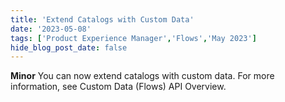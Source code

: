 ```yaml
---
title: 'Extend Catalogs with Custom Data'
date: '2023-05-08'
tags: ['Product Experience Manager','Flows','May 2023']
hide_blog_post_date: false
---
```

**Minor** 
You can now extend catalogs with custom data. For more information, see Custom Data (Flows) API Overview.
